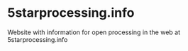 5starprocessing.info
====================

Website with information for open processing in the web at 5starprocessing.info
